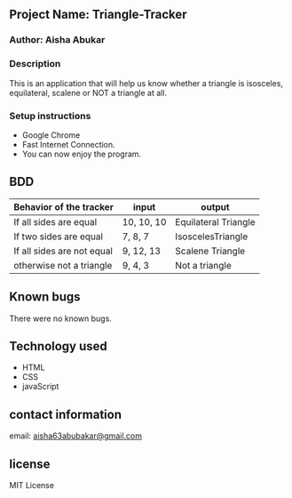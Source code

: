 ## Project Name: Triangle-Tracker
### Author: Aisha Abukar
### Description
This is an application that will help us know whether a triangle is isosceles, equilateral, scalene or NOT a triangle at all.

### Setup instructions
* Google Chrome
* Fast Internet Connection.
* You can now enjoy the program.

## BDD
| Behavior of the tracker                     |  input                  | output              |      
|---------------------------------------------|-------------------------|---------------------|
| If all sides are equal                      | 10, 10, 10              |Equilateral Triangle |
| If two sides are equal                      | 7, 8, 7                 | IsoscelesTriangle   |
| If all sides are not equal                  | 9, 12, 13               | Scalene Triangle    |
| otherwise not a triangle                    | 9, 4, 3                 | Not a triangle      |  

## Known bugs
There were no known bugs.
## Technology used
* HTML
* CSS
* javaScript

## contact information
email: aisha63abubakar@gmail.com
## license
MIT License
